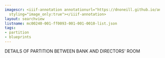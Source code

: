 ```yaml
---
imagescr: <iiif-annotation annotationurl="https://dnoneill.github.io/annotate/annotations/mc00240-001-ff0093-001-001-0010-3.json"
  styling="image_only:true"></iiif-annotation>
layout: searchview
listname: mc00240-001-ff0093-001-001-0010-list.json
tags:
- partition
- blueprints
---
```

DETAILS OF PARTITION BETWEEN BANK AND DIRECTORS' ROOM